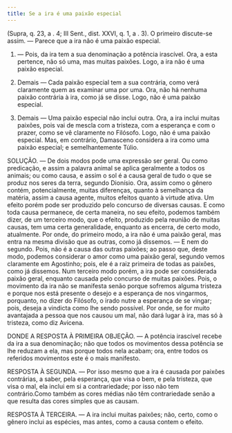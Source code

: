 ```yaml
---
title: Se a ira é uma paixão especial
---
```


(Supra, q. 23, a . 4; III Sent., dist. XXVI, q. 1, a . 3).
  O primeiro discute-se assim. — Parece que a ira não é uma paixão especial.  

1. — Pois, da ira tem a sua denominação a potência irascível. Ora, a esta pertence, não só uma, mas muitas paixões. Logo, a ira não é uma paixão especial.  

2. Demais — Cada paixão especial tem a sua contrária, como verá claramente quem as examinar uma por uma. Ora, não há nenhuma paixão contrária à ira, como já se disse. Logo, não é uma paixão especial.  

3. Demais — Uma paixão especial não inclui outra. Ora, a ira inclui muitas paixões, pois vai de mescla com a tristeza, com a esperança e com o prazer, como se vê claramente no Filósofo. Logo, não é uma paixão especial.  Mas, em contrário, Damasceno considera a ira como uma paixão especial; e semelhantemente Túlio.  

SOLUÇÃO. — De dois modos pode uma expressão ser geral. Ou como predicação, e assim a palavra animal se aplica geralmente a todos os animais; ou como causa, e assim o sol é a causa geral de tudo o que se produz nos seres da terra, segundo Dionísio. Ora, assim como o gênero contém, potencialmente, muitas diferenças, quanto à semelhança da matéria, assim a causa agente, muitos efeitos quanto à virtude ativa. Um efeito porém pode ser produzido pelo concurso de diversas causas. E como toda causa permanece, de certa maneira, no seu efeito, podemos também dizer, de um terceiro modo, que o efeito, produzido pela reunião de muitas causas, tem uma certa generalidade, enquanto as encerra, de certo modo, atualmente.  Por onde, do primeiro modo, a ira não é uma paixão geral, mas entra na mesma divisão que as outras, como já dissemos. — E nem do segundo. Pois, não é a causa das outras paixões; ao passo que, deste modo, podemos considerar o amor como uma paixão geral, segundo vemos claramente em Agostinho; pois, ele é a raiz primeira de todas as paixões, como já dissemos. Num terceiro modo porém, a ira pode ser considerada paixão geral, enquanto causada pelo concurso de muitas paixões. Pois, o movimento da ira não se manifesta senão porque sofremos alguma tristeza e porque nos está presente o desejo e a esperança de nos vingarmos, porquanto, no dizer do Filósofo, o irado nutre a esperança de se vingar; pois, deseja a vindicta como lhe sendo possível. Por onde, se for muito avantajada a pessoa que nos causou um mal, não dará lugar à ira, mas só à tristeza, como diz Avicena.  

DONDE A RESPOSTA À PRIMEIRA OBJEÇÃO. — A potência irascível recebe da ira a sua denominação; não que todos os movimentos dessa potência se lhe reduzam a ela, mas porque todos nela acabam; ora, entre todos os referidos movimentos este é o mais manifesto.  

RESPOSTA À SEGUNDA. — Por isso mesmo que a ira é causada por paixões contrárias, a saber, pela esperança, que visa o bem, e pela tristeza, que visa o mal, ela inclui em si a contrariedade; por isso não tem contrário.Como também as cores médias não têm contrariedade senão a que resulta das cores simples que as causam.  

RESPOSTA À TERCEIRA. — A ira inclui muitas paixões; não, certo, como o gênero inclui as espécies, mas antes, como a causa contem o efeito.